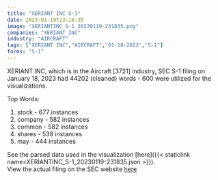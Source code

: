 ```yaml
---
title: "XERIANT INC S-1"
date: 2023-01-19T23:18:35
image: "XERIANTINC_S-1_20230119-231835.png"
companies: "XERIANT INC"
industry: "AIRCRAFT"
tags: ["XERIANT INC","AIRCRAFT","01-18-2023","S-1"]
forms: "S-1"
---
```

XERIANT INC, which is in the Aircraft [3721] industry, SEC S-1 filing on January 18, 2023 had 44202 (cleaned) words - 600 were utilized for the visualizations.

Top Words:
1. stock - 677 instances
2. company - 582 instances
3. common - 582 instances
4. shares - 538 instances
5. may - 444 instances


See the parsed data used in the visualization [here]({{< staticlink name=XERIANTINC_S-1_20230119-231835.json >}}).  
View the actual filing on the SEC website [here](https://www.sec.gov/Archives/edgar/data/1481504/0001477932-23-000377.txt)